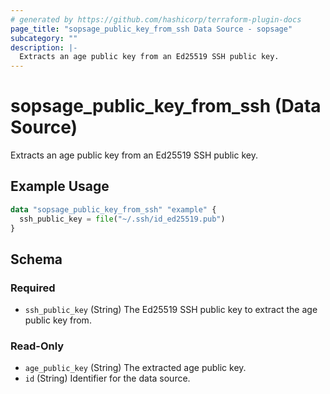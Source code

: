 ```yaml
---
# generated by https://github.com/hashicorp/terraform-plugin-docs
page_title: "sopsage_public_key_from_ssh Data Source - sopsage"
subcategory: ""
description: |-
  Extracts an age public key from an Ed25519 SSH public key.
---
```


# sopsage_public_key_from_ssh (Data Source)

Extracts an age public key from an Ed25519 SSH public key.

## Example Usage

```terraform
data "sopsage_public_key_from_ssh" "example" {
  ssh_public_key = file("~/.ssh/id_ed25519.pub")
}
```

<!-- schema generated by tfplugindocs -->
## Schema

### Required

- `ssh_public_key` (String) The Ed25519 SSH public key to extract the age public key from.

### Read-Only

- `age_public_key` (String) The extracted age public key.
- `id` (String) Identifier for the data source.
